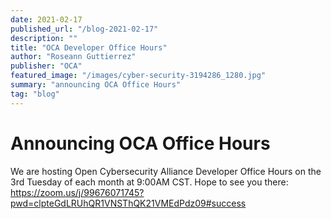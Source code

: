 ```yaml
---
date: 2021-02-17
published_url: "/blog-2021-02-17"
description: ""
title: "OCA Developer Office Hours"
author: "Roseann Guttierrez"
publisher: "OCA"
featured_image: "/images/cyber-security-3194286_1280.jpg"
summary: "announcing OCA Office Hours"
tag: "blog"
---
```


# Announcing OCA Office Hours

We are hosting Open Cybersecurity Alliance Developer Office Hours on the 3rd Tuesday of each month at 9:00AM CST.
Hope to see you there: https://zoom.us/j/99676071745?pwd=clpteGdLRUhQR1VNSThQK21VMEdPdz09#success
